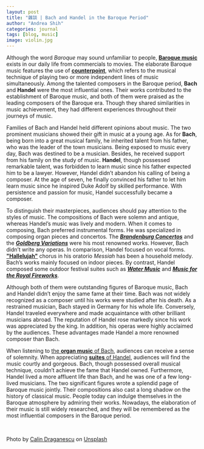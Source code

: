 ```yaml
---
layout: post
title: "雜談 | Bach and Handel in the Baroque Period"
author: "Andrea Shih"
categories: journal
tags: [blog, music]
image: violin.jpg
---
```


Although the word *Baroque* may sound unfamiliar to people, [**Baroque music**](https://www.baroque.org/baroque/whatis) exists in our daily life from commercials to movies. The elaborate Baroque music features the use of [**counterpoint**](https://www.britannica.com/art/counterpoint-music), which refers to the musical technique of playing two or more independent lines of music simultaneously. Among the talented composers in the Baroque period, **Bach** and **Handel** were the most influential ones. Their works contributed to the establishment of Baroque music, and both of them were praised as the leading composers of the Baroque era. Though they shared similarities in music achievement, they had different experiences throughout their journeys of music.


Families of Bach and Handel held different opinions about music. The two prominent musicians showed their gift in music at a young age. As for **Bach**, being born into a great musical family, he inherited talent from his father, who was the leader of the town musicians. Being exposed to music every day, Bach was destined to be a musician. Besides, he received support from his family on the study of music. **Handel**, though possessed remarkable talent, was forbidden to learn music since his father expected him to be a lawyer. However, Handel didn’t abandon his calling of being a composer. At the age of seven, he finally convinced his father to let him learn music since he inspired Duke Adolf by skilled performance. With persistence and passion for music, Handel successfully became a composer.

To distinguish their masterpieces, audiences should pay attention to the styles of music. The compositions of Bach were solemn and antique, whereas Handel’s music was lively and modern. When it comes to composing, Bach preferred instrumental forms. He was specialized in composing organ pieces and concertos. The [***Brandenburg Concertos***](https://www.youtube.com/watch?v=NCPM8DEsvmc) and the [***Goldberg Variations***](https://www.youtube.com/watch?v=Ah392lnFHxM) were his most renowned works. However, Bach didn’t write any operas. In comparison, Handel focused on vocal forms. [**"Hallelujah"**](https://www.youtube.com/watch?v=VI6dsMeABpU) chorus in his oratorio *Messiah* has been a household melody. Bach’s works mainly focused on indoor pieces. By contrast, Handel composed some outdoor festival suites such as [***Water Music***](https://www.youtube.com/watch?v=Kuw8YjSbKd4) and [***Music for the Royal Fireworks***](https://www.youtube.com/watch?v=i7vJ2UFbeXA).

Although both of them were outstanding figures of Baroque music, Bach and Handel didn’t enjoy the same fame at their time. Bach was not widely recognized as a composer until his works were studied after his death. As a restrained musician, Bach stayed in Germany for his whole life. Conversely, Handel traveled everywhere and made acquaintance with other brilliant musicians abroad. The reputation of Handel rose markedly since his work was appreciated by the king. In addition, his operas were highly acclaimed by the audiences. These advantages made Handel a more renowned composer than Bach.

When listening to [the **organ music** of Bach](https://www.youtube.com/watch?v=AgDMxs4aHZU), audiences can receive a sense of solemnity. When appreciating [**suites** of Handel](https://www.youtube.com/watch?v=ji6Xx24Oc4s), audiences will find the music courtly and gorgeous. Bach, though possessed overall musical technique, couldn’t achieve the fame that Handel owned. Furthermore, Handel lived a more affluent life than Bach, and he was one of a few long-lived musicians. The two significant figures wrote a splendid page of Baroque music jointly. Their compositions also cast a long shadow on the history of classical music. People today can indulge themselves in the Baroque atmosphere by admiring their works. Nowadays, the elaboration of their music is still widely researched, and they will be remembered as the most influential composers in
the Baroque period.

&nbsp;

<span>Photo by <a href="https://unsplash.com/@notcalin?utm_source=unsplash&amp;utm_medium=referral&amp;utm_content=creditCopyText">Calin Draganescu</a> on <a href="https://unsplash.com/s/photos/violin?utm_source=unsplash&amp;utm_medium=referral&amp;utm_content=creditCopyText">Unsplash</a></span>
